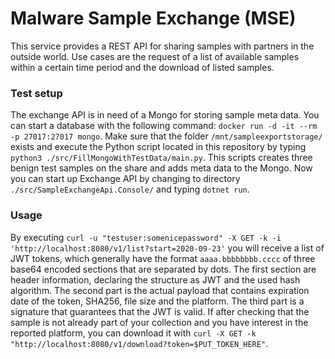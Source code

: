 # Malware Sample Exchange (MSE)

This service provides a REST API for sharing samples with partners in the outside world. Use cases are the request
of a list of available samples within a certain time period and the download of listed samples.

### Test setup

The exchange API is in need of a Mongo for storing sample meta data. You can start a database with the following command: 
```docker run -d -it --rm -p 27017:27017 mongo```.
Make sure that the folder ```/mnt/sampleexportstorage/``` exists and execute the Python script located in this repository by typing 
```python3 ./src/FillMongoWithTestData/main.py```. This scripts creates three benign test samples on the share and adds meta data to 
the Mongo.
Now you can start up Exchange API by changing to directory ```./src/SampleExchangeApi.Console/``` and typing ```dotnet run```.

### Usage
 
 By executing ```curl -u "testuser:somenicepassword" -X GET -k -i 'http://localhost:8080/v1/list?start=2020-09-23'``` you will receive
 a list of JWT tokens, which generally have the format ```aaaa.bbbbbbbb.cccc``` of three base64 encoded sections that are separated
 by dots. The first section are header information, declaring the structure as JWT and the used hash algorithm. The second part is the
 actual payload that contains expiration date of the token, SHA256, file size and the platform. The third part is a signature that 
 guarantees that the JWT is valid.
 If after checking that the sample is not already part of your collection and you have interest in the reported platform,
 you can download it with ```curl -X GET -k "http://localhost:8080/v1/download?token=$PUT_TOKEN_HERE"```. 
